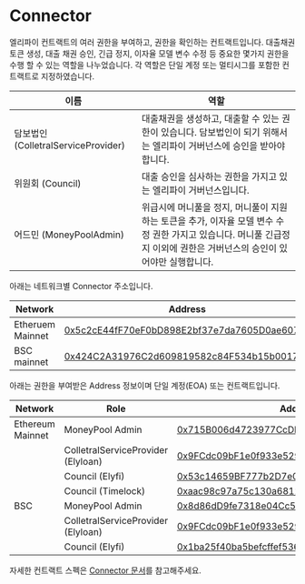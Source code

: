 # Connector

엘리파이 컨트랙트의 여러 권한을 부여하고, 권한을 확인하는 컨트랙트입니다. 대출채권 토큰 생성, 대출 채권 승인, 긴급 정지, 이자율 모델 변수 수정 등 중요한 몇가지 권한을 수행 할 수 있는 역할을 나누었습니다. 각 역할은 단일 계정 또는 멀티시그를 포함한 컨트랙트로 지정하였습니다.

| 이름 | 역할 |
| --- | --- |
| 담보법인 (ColletralServiceProvider) | 대출채권을 생성하고, 대출할 수 있는 권한이 있습니다. 담보법인이 되기 위해서는 엘리파이 거버넌스에 승인을 받아야합니다. |
| 위원회 (Council) | 대출 승인을 심사하는 권한을 가지고 있는 엘리파이 거버넌스입니다. |
| 어드민 (MoneyPoolAdmin) | 위급시에 머니풀을 정지, 머니풀이 지원하는 토큰을 추가, 이자율 모델 변수 수정 권한 가지고 있습니다. 머니풀 긴급정지 이외에 권한은 거버넌스의 승인이 있어야만 실행합니다.  |

아래는 네트워크별 Connector 주소입니다.

| Network | Address |
| --- | --- |
| Etheruem Mainnet | [0x5c2cE44fF70eF0bD898E2bf37e7da7605D0ae607](https://etherscan.io/address/0x5c2cE44fF70eF0bD898E2bf37e7da7605D0ae607) |
| BSC mainnet | [0x424C2A31976C2d609819582c84F534b15b001793](https://bscscan.com/address/0x424C2A31976C2d609819582c84F534b15b001793) |

아래는 권한을 부여받은 Address 정보이며 단일 계정(EOA) 또는 컨트랙트입니다.

| Network | Role | Address |
| --- | --- | --- |
| Ethereum Mainnet | MoneyPool Admin | [0x715B006d4723977CcDb1581a62948f6354752e62](https://etherscan.io/address/0x715B006d4723977CcDb1581a62948f6354752e62) |
|  | ColletralServiceProvider (Elyloan) | [0x9FCdc09bF1e0f933e529325Ac9D24f56034d8eD7](https://etherscan.io/address/0x9FCdc09bF1e0f933e529325Ac9D24f56034d8eD7) |
|  | Council (Elyfi) | [0x53c14659BF777b2D7e0A7fBa4d5DfF87D594495c](https://etherscan.io/address/0x53c14659BF777b2D7e0A7fBa4d5DfF87D594495c) |
|  | Council (Timelock) | [0xaac98c97a75c130a68126241d545bfd240c1757a](https://etherscan.io/address/0xaac98c97a75c130a68126241d545bfd240c1757a) |
| BSC | MoneyPool Admin | [0x8d86dD9fe7318e04Cc51440C0252663f7FeCF01E](https://bscscan.com/address/0x8d86dD9fe7318e04Cc51440C0252663f7FeCF01E) |
|  | ColletralServiceProvider (Elyloan) | [0x9FCdc09bF1e0f933e529325Ac9D24f56034d8eD7](https://bscscan.com/address/0x9FCdc09bF1e0f933e529325Ac9D24f56034d8eD7) |
|  | Council (Elyfi) | [0x1ba25f40ba5befcffef536709271e3098345b0cc](https://bscscan.com/address/0x1ba25f40ba5befcffef536709271e3098345b0cc) |

자세한 컨트랙트 스펙은 [Connector 문서](https://github.com/elysia-dev/elyfi/blob/master/docs/Connector.md)를 참고해주세요.